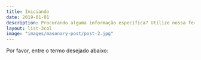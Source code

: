 ```yaml
---
title: Iniciando
date: 2019-01-01
description: Procurando alguma informação específica? Utilize nossa ferramenta de busca.
layout: list-3col
image: "images/masonary-post/post-2.jpg"
---
```


Por favor, entre o termo desejado abaixo:
